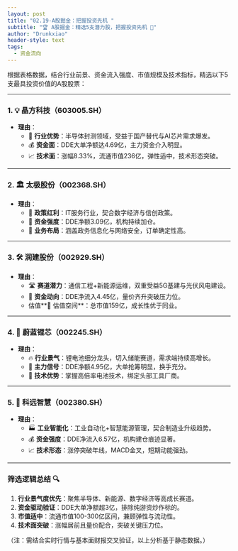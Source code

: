 ```yaml
---
layout: post
title: "02.19-A股掘金：把握投资先机 "
subtitle: "🏆 A股掘金：精选5支潜力股，把握投资先机 🚀"
author: "Drunkxiao"
header-style: text
tags:
  - 资金流向
---
```



根据表格数据，结合行业前景、资金流入强度、市值规模及技术指标，精选以下5支最具投资价值的A股股票：

---

### 1. 💡 晶方科技（603005.SH）
- **理由**：
    - 🚀 **行业优势**：半导体封测领域，受益于国产替代与AI芯片需求爆发。
    - 💰 **资金面**：DDE大单净额达4.69亿，主力资金介入明显。
    - 📈 **技术面**：涨幅8.33%，流通市值236亿，弹性适中，技术形态突破。

---

### 2. 🏛️ 太极股份（002368.SH）
- **理由**：
    - 📜 **政策红利**：IT服务行业，契合数字经济与信创政策。
    - 💸 **资金强度**：DDE净额3.09亿，机构持续加仓。
    - 🏢 **业务布局**：涵盖政务信息化与网络安全，订单确定性高。

---

### 3. 🛠️ 润建股份（002929.SH）
- **理由**：
    - 🛣️ **赛道潜力**：通信工程+新能源运维，双重受益5G基建与光伏风电建设。
    - 🌊 **资金动向**：DDE净流入4.45亿，量价齐升突破压力位。
    - 估值**💎 估值空间**：总市值159亿，成长性优于同业。

---

### 4. 🔋 蔚蓝锂芯（002245.SH）
- **理由**：
    - 🔥 **行业景气**：锂电池细分龙头，切入储能赛道，需求端持续高增长。
    - 📣 **主力信号**：DDE净额4.95亿，大单抢筹明显，换手充分。
    - 💪 **技术优势**：掌握高倍率电池技术，绑定头部工具厂商。

---

### 5. 🧠 科远智慧（002380.SH）
- **理由**：
    - 🏭 **工业智能化**：工业自动化+智慧能源管理，契合制造业升级趋势。
    - 💰 **资金强度**：DDE净流入6.57亿，机构建仓痕迹显著。
    - 📈 **技术形态**：涨停突破年线，MACD金叉，短期动能强劲。

---

### 筛选逻辑总结 🔍
1.  **行业景气度优先**：聚焦半导体、新能源、数字经济等高成长赛道。
2.  **资金驱动验证**：DDE大单净额超3亿，排除纯游资炒作标的。
3.  **市值适中**：流通市值100-300亿区间，兼顾弹性与流动性。
4.  **技术面突破**：涨幅居前且量价配合，突破关键压力位。

（注：需结合实时行情与基本面财报交叉验证，以上分析基于静态数据。）
